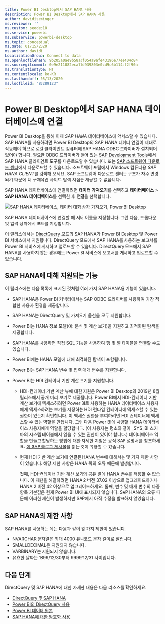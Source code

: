 ```yaml
---
title: Power BI Desktop에서 SAP HANA 사용
description: Power BI Desktop에서 SAP HANA 사용
author: davidiseminger
ms.reviewer: ''
ms.custom: seodec18
ms.service: powerbi
ms.subservice: powerbi-desktop
ms.topic: conceptual
ms.date: 01/15/2020
ms.author: davidi
LocalizationGroup: Connect to data
ms.openlocfilehash: 9b205a0ae9b58acf054a9afe43196e77ee404c84
ms.sourcegitcommit: 0e9e211082eca7fd939803e0cd9c6b114af2f90a
ms.translationtype: HT
ms.contentlocale: ko-KR
ms.lasthandoff: 05/13/2020
ms.locfileid: "83289123"
---
```

# <a name="connect-to-sap-hana-databases-in-power-bi-desktop"></a>Power BI Desktop에서 SAP HANA 데이터베이스에 연결

Power BI Desktop을 통해 이제 *SAP HANA* 데이터베이스에 액세스할 수 있습니다. SAP HANA를 사용하려면 Power BI Desktop의 SAP HANA 데이터 연결이 제대로 작동해야 하므로 로컬 클라이언트 컴퓨터에 SAP HANA ODBC 드라이버가 설치되어 있어야 합니다. 필요한 ODBC 드라이버가 들어 있는 [SAP Development Tools](https://tools.hana.ondemand.com/#hanatools)에서 SAP HANA 클라이언트 도구를 다운로드할 수 있습니다. 또는 [SAP 소프트웨어 다운로드 센터](https://support.sap.com/en/my-support/software-downloads.html)에서 다운로드할 수 있습니다. 소프트웨어 포털에서 Windows 컴퓨터용 *SAP HANA CLIENT*를 검색해 보세요. SAP 소프트웨어 다운로드 센터는 구조가 자주 변경되기 때문에 더 구체적인 사이트 탐색 지침은 제공할 수 없습니다.

SAP HANA 데이터베이스에 연결하려면 **데이터 가져오기**를 선택하고 **데이터베이스** > **SAP HANA 데이터베이스**를 선택한 후 **연결**을 선택합니다.

![SAP HANA 데이터베이스, 데이터 대화 상자 가져오기, Power BI Desktop](media/desktop-sap-hana/sap-hana-1.png)

SAP HANA 데이터베이스에 연결할 때 서버 이름을 지정합니다. 그런 다음, 드롭다운 및 입력 상자에서 포트를 지정합니다.

이 릴리스에서는 [DirectQuery](desktop-directquery-sap-hana.md) 모드의 SAP HANA가 Power BI Desktop 및 Power BI 서비스에서 지원됩니다. DirectQuery 모드에서 SAP HANA를 사용하는 보고서를 Power BI 서비스에 게시하고 업로드할 수 있습니다. DirectQuery 모드에서 SAP HANA를 사용하지 않는 경우에도 Power BI 서비스에 보고서를 게시하고 업로드할 수 있습니다.

## <a name="supported-features-for-sap-hana"></a>SAP HANA에 대해 지원되는 기능

이 릴리스에는 다음 목록에 표시된 것처럼 여러 가지 SAP HANA용 기능이 있습니다.

* SAP HANA용 Power BI 커넥터에서는 SAP ODBC 드라이버를 사용하여 가장 적합한 사용자 환경을 제공합니다.

* SAP HANA는 DirectQuery 및 가져오기 옵션을 모두 지원합니다.

* Power BI는 HANA 정보 모델(예: 분석 및 계산 보기)을 지원하고 최적화된 탐색을 제공합니다.

* SAP HANA를 사용하면 직접 SQL 기능을 사용하여 행 및 열 테이블을 연결할 수도 있습니다.

* Power BI에는 HANA 모델에 대해 최적화된 탐색이 포함됩니다.

* Power BI는 SAP HANA 변수 및 입력 매개 변수를 지원합니다.

* Power BI는 HDI 컨테이너 기반 계산 보기를 지원합니다.

  * HDI-컨테이너 기반 계산 뷰에 대한 지원은 Power BI Desktop의 2019년 8월 릴리스에서 공개 미리 보기로 제공됩니다. Power BI에서 HDI-컨테이너 기반 계산 보기에 액세스하려면 Power BI로 사용하는 HANA 데이터베이스 사용자에게 액세스하려는 보기를 저장하는 HDI 런타임 컨테이너에 액세스할 수 있는 권한이 있는지 확인합니다. 이 액세스 권한을 부여하려면 HDI 컨테이너에 액세스할 수 있는 역할을 만듭니다. 그런 다음 Power BI에 사용할 HANA 데이터베이스 사용자에게 역할을 할당합니다. (이 사용자는 평소와 같이 \_SYS\_BI 스키마의 시스템 테이블에서 읽을 수 있는 권한이 있어야 합니다.) 데이터베이스 역할을 만들고 할당하는 방법에 대한 자세한 지침은 공식 SAP 설명서를 참조하세요. [이 SAP 블로그 게시물](https://blogs.sap.com/2018/01/24/the-easy-way-to-make-your-hdi-container-accessible-to-a-classic-database-user/)을 읽는 것이 유용할 수 있습니다.

  * 현재 HDI 기반 계산 보기에 연결된 HANA 변수에 대해서는 몇 가지 제한 사항이 있습니다. 해당 제한 사항은 HANA 쪽의 오류 때문에 발생합니다.
  
    첫째, HDI-컨테이너 기반 계산 보기의 공유 열에 HANA 변수를 적용할 수 없습니다. 이 제한을 해결하려면 HANA 2 버전 37.02 이상으로 업그레이드하거나 HANA 2 버전 42 이상으로 업그레이드하세요. 둘째, 변수 및 매개 변수의 다중 항목 기본값은 현재 Power BI UI에 표시되지 않습니다. SAP HANA의 오류 때문에 이러한 제한이 발생하지만 SAP에서 아직 수정을 발표하지 않았습니다.

## <a name="limitations-of-sap-hana"></a>SAP HANA의 제한 사항

SAP HANA를 사용하는 데는 다음과 같이 몇 가지 제한이 있습니다.

* NVARCHAR 문자열은 최대 4000 유니코드 문자 길이로 잘립니다.
* SMALLDECIMAL은 지원되지 않습니다.
* VARBINARY는 지원되지 않습니다.
* 유효한 날짜는 1899/12/30부터 9999/12/31 사이입니다.

## <a name="next-steps"></a>다음 단계

DirectQuery 및 SAP HANA에 대한 자세한 내용은 다음 리소스를 확인하세요.

* [DirectQuery 및 SAP HANA](desktop-directquery-sap-hana.md)
* [Power BI의 DirectQuery 사용](desktop-directquery-about.md)
* [Power BI 데이터 원본](power-bi-data-sources.md)
* [SAP HANA에 대한 암호화 사용](desktop-sap-hana-encryption.md)
